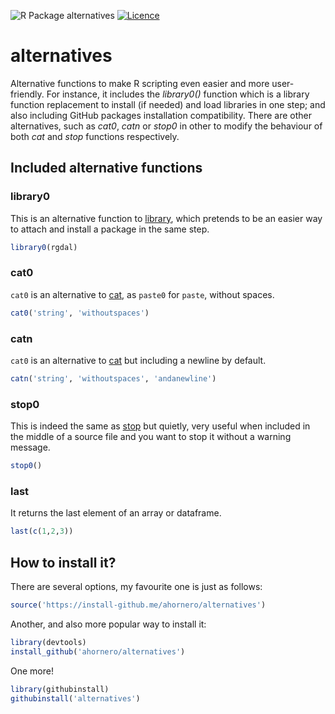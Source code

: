 ![R Package alternatives](https://img.shields.io/badge/R%20Package-alternatives-blue.svg)
[![Licence](https://img.shields.io/badge/license-GPLv3-orange.svg)](http://www.gnu.org/licenses/gpl-3.0.html)

# alternatives
Alternative functions to make R scripting even easier and more user-friendly. For instance, it includes the *library0()* function which is a library function replacement to install (if needed) and load libraries in one step; and also including GitHub packages installation compatibility. There are other alternatives, such as *cat0*, *catn* or *stop0* in other to modify the behaviour of both *cat* and *stop* functions respectively.

## Included alternative functions

### library0
This is an alternative function to [library](https://stat.ethz.ch/R-manual/R-devel/library/base/html/library.html), which pretends to be an easier way to attach and install a package in the same step.
```R
library0(rgdal)
```

### cat0
`cat0` is an alternative to [cat](https://stat.ethz.ch/R-manual/R-devel/library/base/html/cat.html), as `paste0` for `paste`, without spaces.
```R
cat0('string', 'withoutspaces')
```

### catn
`cat0` is an alternative to [cat](https://stat.ethz.ch/R-manual/R-devel/library/base/html/cat.html) but including a newline by default.
```R
catn('string', 'withoutspaces', 'andanewline')
```

### stop0
This is indeed the same as [stop](https://stat.ethz.ch/R-manual/R-devel/library/base/html/stop.html) but quietly, very useful when included in the middle of a source file and you want to stop it without a warning message.
```R
stop0()
```

### last
It returns the last element of an array or dataframe.
```R
last(c(1,2,3))
```

## How to install it?
There are several options, my favourite one is just as follows:
```R
source('https://install-github.me/ahornero/alternatives')
```
Another, and also more popular way to install it:
```R
library(devtools)
install_github('ahornero/alternatives')
```
One more!
```R
library(githubinstall)
githubinstall('alternatives')
```
